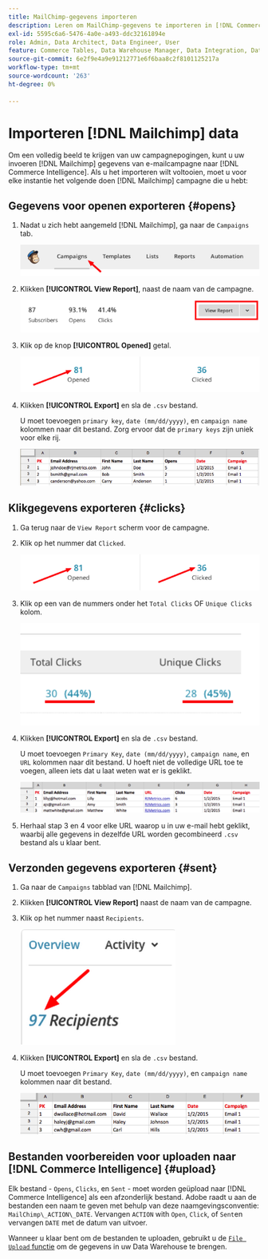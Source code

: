 ```yaml
---
title: MailChimp-gegevens importeren
description: Leren om MailChimp-gegevens te importeren in [!DNL Commerce Intelligence].
exl-id: 5595c6a6-5476-4a0e-a493-ddc32161894e
role: Admin, Data Architect, Data Engineer, User
feature: Commerce Tables, Data Warehouse Manager, Data Integration, Data Import/Export
source-git-commit: 6e2f9e4a9e91212771e6f6baa8c2f8101125217a
workflow-type: tm+mt
source-wordcount: '263'
ht-degree: 0%

---
```


# Importeren [!DNL Mailchimp] data

Om een volledig beeld te krijgen van uw campagnepogingen, kunt u uw invoeren [!DNL Mailchimp] gegevens van e-mailcampagne naar [!DNL Commerce Intelligence]. Als u het importeren wilt voltooien, moet u voor elke instantie het volgende doen [!DNL Mailchimp] campagne die u hebt:

## Gegevens voor openen exporteren {#opens}

1. Nadat u zich hebt aangemeld [!DNL Mailchimp], ga naar de `Campaigns` tab.

   ![import mailchimp 1](../../../assets/import-mailchimp-1.png)

1. Klikken **[!UICONTROL View Report]**, naast de naam van de campagne.

   ![import mailchimp 2](../../../assets/import-mailchimp-2.png)

1. Klik op de knop **[!UICONTROL Opened]** getal.

   ![import mailchimp 3](../../../assets/import-mailchimp-3.png)

1. Klikken **[!UICONTROL Export]** en sla de `.csv` bestand.

   U moet toevoegen `primary key`, `date (mm/dd/yyyy)`, en `campaign name` kolommen naar dit bestand. Zorg ervoor dat de `primary keys` zijn uniek voor elke rij.

   ![import mailchimp 4](../../../assets/import-mailchimp-4.png)

## Klikgegevens exporteren {#clicks}

1. Ga terug naar de `View Report` scherm voor de campagne.

1. Klik op het nummer dat `Clicked`.

   ![import mailchimp 5](../../../assets/import-mailchimp-5.png)

1. Klik op een van de nummers onder het `Total Clicks` OF `Unique Clicks` kolom.

   ![import mailchimp 6](../../../assets/import-mailchimp-6.png)

1. Klikken **[!UICONTROL Export]** en sla de `.csv` bestand.

   U moet toevoegen `Primary Key`, `date (mm/dd/yyyy)`, `campaign name`, en `URL` kolommen naar dit bestand. U hoeft niet de volledige URL toe te voegen, alleen iets dat u laat weten wat er is geklikt.

   ![import mailchimp 7](../../../assets/import-mailchimp-7.png)

1. Herhaal stap 3 en 4 voor elke URL waarop u in uw e-mail hebt geklikt, waarbij alle gegevens in dezelfde URL worden gecombineerd `.csv` bestand als u klaar bent.

## Verzonden gegevens exporteren {#sent}

1. Ga naar de `Campaigns` tabblad van [!DNL Mailchimp].

1. Klikken **[!UICONTROL View Report]** naast de naam van de campagne.

1. Klik op het nummer naast `Recipients`.

   ![import mailchimp 8](../../../assets/import-mailchimp-8.png)

1. Klikken **[!UICONTROL Export]** en sla de `.csv` bestand.

   U moet toevoegen `Primary Key`, `date (mm/dd/yyyy)`, en `campaign name` kolommen naar dit bestand.

   ![import mailchimp 9](../../../assets/import-mailchimp-9.png)

## Bestanden voorbereiden voor uploaden naar [!DNL Commerce Intelligence] {#upload}

Elk bestand - `Opens`, `Clicks`, en `Sent` - moet worden geüpload naar [!DNL Commerce Intelligence] als een afzonderlijk bestand. Adobe raadt u aan de bestanden een naam te geven met behulp van deze naamgevingsconventie: `MailChimp\_ACTION\_DATE`. Vervangen `ACTION` with `Open`, `Click`, of `Sent`en vervangen `DATE` met de datum van uitvoer.

Wanneer u klaar bent om de bestanden te uploaden, gebruikt u de [`File Upload` functie](../connecting-data/using-file-uploader.md) om de gegevens in uw Data Warehouse te brengen.
